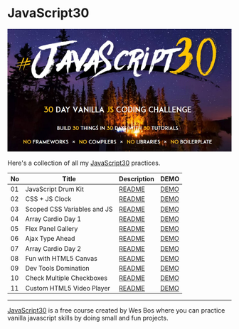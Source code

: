 # JavaScript30

![](./Javascript30_cover.jpg)

Here's a collection of all my [JavaScript30](https://javascript30.com/) practices.


| No  | Title                       | Description                                                                                                 | DEMO                                                                                  |
| --- | --------------------------- | ----------------------------------------------------------------------------------------------------------- | ------------------------------------------------------------------------------------- |
| 01  | JavaScript Drum Kit         | [README](https://github.com/KellyCHI22/JavaScript30/blob/main/01-JavaScript-Drum-Kit/README.md)             | [DEMO](https://kellychi22.github.io/JavaScript30/01-JavaScript-Drum-Kit/)             |
| 02  | CSS + JS Clock              | [README](https://github.com/KellyCHI22/JavaScript30/blob/main/02-JS-and-CS-Clock/README.md)                 | [DEMO](https://kellychi22.github.io/JavaScript30/02-JS-and-CS-Clock/)                 |
| 03  | Scoped CSS Variables and JS | [README](https://github.com/KellyCHI22/JavaScript30/blob/main/03-CSS-Variables/README.md)                   | [DEMO](https://kellychi22.github.io/JavaScript30/03-CSS-Variables/)                   |
| 04  | Array Cardio Day 1          | [README](https://github.com/KellyCHI22/JavaScript30/blob/main/04-Array-Cardio-Day-1/README.md)              | [DEMO](https://kellychi22.github.io/JavaScript30/04-Array-Cardio-Day-1/)              |
| 05  | Flex Panel Gallery          | [README](https://github.com/KellyCHI22/JavaScript30/tree/main/05-Flex-Panel-Gallery)                        | [DEMO](https://kellychi22.github.io/JavaScript30/05-Flex-Panel-Gallery/)              |
| 06  | Ajax Type Ahead             | [README](https://github.com/KellyCHI22/JavaScript30/blob/main/06-Type-Ahead/README.md)                      | [DEMO](https://kellychi22.github.io/JavaScript30/06-Type-Ahead/)                      |
| 07  | Array Cardio Day 2          | [README](https://github.com/KellyCHI22/JavaScript30/blob/main/07-Array-Cardio-Day-2/README.md)              | [DEMO](https://kellychi22.github.io/JavaScript30/07-Array-Cardio-Day-2/)              |
| 08  | Fun with HTML5 Canvas       | [README](https://github.com/KellyCHI22/JavaScript30/blob/main/08-Fun-with-HTML5-Canvas/README.md)           | [DEMO](https://kellychi22.github.io/JavaScript30/08-Fun-with-HTML5-Canvas/)           |
| 09  | Dev Tools Domination        | [README](https://github.com/KellyCHI22/JavaScript30/blob/main/09-Dev-Tools-Domination/README.md)            | [DEMO](https://kellychi22.github.io/JavaScript30/09-Dev-Tools-Domination/)            |
| 10  | Check Multiple Checkboxes   | [README](https://github.com/KellyCHI22/JavaScript30/blob/main/10-Hold-Shift-and-Check-Checkboxes/README.md) | [DEMO](https://kellychi22.github.io/JavaScript30/10-Hold-Shift-and-Check-Checkboxes/) |
| 11  | Custom HTML5 Video Player   | [README](https://github.com/KellyCHI22/JavaScript30/blob/main/11-Custom-Video-Player/README.md)             | [DEMO](https://kellychi22.github.io/JavaScript30/11-Custom-Video-Player/)             |



___

[JavaScript30](https://javascript30.com/) is a free course created by Wes Bos where you can practice vanilla javascript skills by doing small and fun projects.